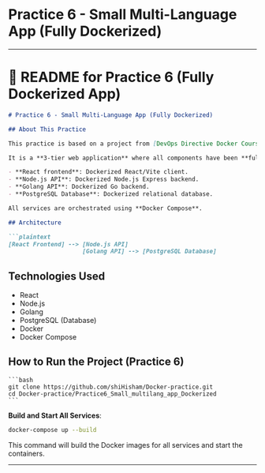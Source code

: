 # Practice 6 - Small Multi-Language App (Fully Dockerized)
---
# 📄 README for **Practice 6** (Fully Dockerized App)

```markdown
# Practice 6 - Small Multi-Language App (Fully Dockerized)

## About This Practice

This practice is based on a project from [DevOps Directive Docker Course](https://github.com/sidpalas/devops-directive-docker-course/tree/main/05-example-web-application).

It is a **3-tier web application** where all components have been **fully Dockerized**:

- **React frontend**: Dockerized React/Vite client.
- **Node.js API**: Dockerized Node.js Express backend.
- **Golang API**: Dockerized Go backend.
- **PostgreSQL Database**: Dockerized relational database.

All services are orchestrated using **Docker Compose**.

## Architecture

```plaintext
[React Frontend] --> [Node.js API]
                     [Golang API] --> [PostgreSQL Database]
```

## Technologies Used
* React
* Node.js
* Golang
* PostgreSQL (Database)
* Docker
* Docker Compose

## How to Run the Project (Practice 6)
    ```bash
    git clone https://github.com/shiHisham/Docker-practice.git
    cd Docker-practice/Practice6_Small_multilang_app_Dockerized
    ```

**Build and Start All Services**:
   ```bash
   docker-compose up --build
   ```
   This command will build the Docker images for all services and start the containers.

---